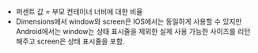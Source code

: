- 퍼센트 값 = 부모 컨테이너 너비에 대한 비율
- Dimensions에서 window와 screen은 IOS에서는 동일하게 사용할 수 있지만
  Android에서는 window는 상태 표시줄을 제외한 실제 사용 가능한 사이즈를 리턴해주고
  screen은 상태 표시줄을 포함.

